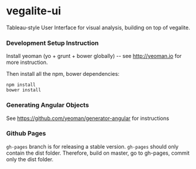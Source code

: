 vegalite-ui
===========

Tableau-style User Interface for visual analysis, building on top of vegalite.


### Development Setup Instruction

Install yeoman (yo + grunt + bower globally) -- see http://yeoman.io for more instruction.  

Then install all the npm, bower dependencies:

```
npm install
bower install
```

### Generating Angular Objects

See https://github.com/yeoman/generator-angular for instructions

### Github Pages

`gh-pages` branch is for releasing a stable version. 
`gh-pages` should only contain the dist folder. 
Therefore, build on master, go to gh-pages, commit only the dist folder.
